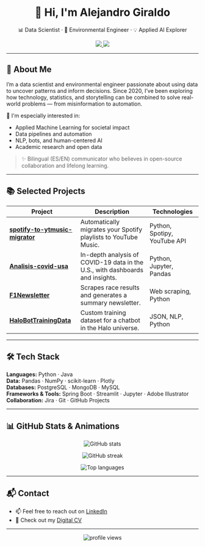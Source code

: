 <h1 align="center">👋 Hi, I'm Alejandro Giraldo</h1>

<p align="center">
  📊 Data Scientist · 🌱 Environmental Engineer · 💡 Applied AI Explorer
</p>

<p align="center">
  <a href="https://linkedin.com/in/magiraldo">
    <img src="https://img.shields.io/badge/LinkedIn-%230077B5.svg?style=flat&logo=LinkedIn&logoColor=white" />
  </a>
  <a href="https://malegiraldo22.carrd.co/">
    <img src="https://img.shields.io/badge/Digital_CV-40AEF0?style=flat&logo=carrd&logoColor=white" />
  </a>
</p>

---

## 🧠 About Me

I’m a data scientist and environmental engineer passionate about using data to uncover patterns and inform decisions. Since 2020, I’ve been exploring how technology, statistics, and storytelling can be combined to solve real-world problems — from misinformation to automation.

📌 I'm especially interested in:
- Applied Machine Learning for societal impact  
- Data pipelines and automation  
- NLP, bots, and human-centered AI  
- Academic research and open data  

> ✨ Bilingual (ES/EN) communicator who believes in open-source collaboration and lifelong learning.

---

## 📚 Selected Projects

| Project | Description | Technologies |
|--------|-------------|--------------|
| [**spotify-to-ytmusic-migrator**](https://github.com/Malegiraldo22/spotify-to-ytmusic-migrator) | Automatically migrates your Spotify playlists to YouTube Music. | Python, Spotipy, YouTube API |
| [**Analisis-covid-usa**](https://github.com/Malegiraldo22/Analisis-covid-usa) | In-depth analysis of COVID-19 data in the U.S., with dashboards and insights. | Python, Jupyter, Pandas |
| [**F1Newsletter**](https://github.com/Malegiraldo22/F1Newsletter) | Scrapes race results and generates a summary newsletter. | Web scraping, Python |
| [**HaloBotTrainingData**](https://github.com/Malegiraldo22/HaloBotTrainingData) | Custom training dataset for a chatbot in the Halo universe. | JSON, NLP, Python |

---

## 🛠️ Tech Stack

**Languages:** Python · Java  
**Data:** Pandas · NumPy · scikit-learn · Plotly  
**Databases:** PostgreSQL · MongoDB · MySQL  
**Frameworks & Tools:** Spring Boot · Streamlit · Jupyter · Adobe Illustrator  
**Collaboration:** Jira · Git · GitHub Projects

---

## 📊 GitHub Stats & Animations

<p align="center">
  <img src="https://github-readme-stats.vercel.app/api?username=Malegiraldo22&show_icons=true&theme=tokyonight&hide=prs&count_private=true" alt="GitHub stats" />
</p>

<p align="center">
  <img src="https://github-readme-streak-stats.herokuapp.com/?user=Malegiraldo22&theme=tokyonight" alt="GitHub streak" />
</p>

<p align="center">
  <img src="https://github-readme-stats.vercel.app/api/top-langs/?username=Malegiraldo22&layout=compact&theme=tokyonight" alt="Top languages" />
</p>

---

## 📬 Contact

- 📫 Feel free to reach out on [LinkedIn](https://linkedin.com/in/magiraldo)  
- 💼 Check out my [Digital CV](https://malegiraldo-portafolio.streamlit.app/)

---

<p align="center">
  <img src="https://komarev.com/ghpvc/?username=Malegiraldo22&style=flat-square&color=blue" alt="profile views"/>
</p>

